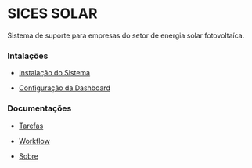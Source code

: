 SICES SOLAR
===========

Sistema de suporte para empresas do setor de energia solar fotovoltaíca.


### Intalações

  - [Instalação do Sistema](docs/getting-started.md)

  - [Configuração da Dashboard](docs/dashboard.md)


### Documentações

  - [Tarefas](docs/tasks/tasks.md)

  - [Workflow](docs/workflow.md)

  - [Sobre](docs/about.md)
